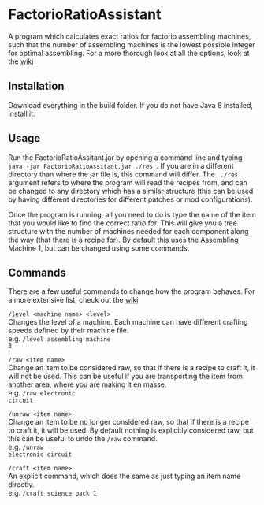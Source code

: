 # FactorioRatioAssistant
A program which calculates exact ratios for factorio assembling machines, such that the number of assembling machines is the lowest possible integer for optimal assembling. For a more thorough look at all the options, look at the [wiki](https://github.com/asampley/FactorioRatioAssistant/wiki)

## Installation
Download everything in the build folder. If you do not have Java 8 installed, install it.

## Usage
Run the FactorioRatioAssitant.jar by opening a command line and typing <code> java -jar FactorioRatioAssitant.jar ./res </code>. If you are in a different directory than where the jar file is, this command will differ. The <code> ./res </code> argument refers to where the program will read the recipes from, and can be changed to any directory which has a similar structure (this can be used by having different directories for different patches or mod configurations).

Once the program is running, all you need to do is type the name of the item that you would like to find the correct ratio for. This will give you a tree structure with the number of machines needed for each component along the way (that there is a recipe for). By default this uses the Assembling Machine 1, but can be changed using some commands.

## Commands
There are a few useful commands to change how the program behaves. For a more extensive list, check out the [wiki](https://github.com/asampley/FactorioRatioAssistant/wiki)

<code>/level \<machine name> \<level> </code><br>
        Changes the level of a machine. Each machine can have different crafting speeds defined by their machine file.<br>
        e.g. <code>/level assembling machine 3</code>
        
<code>/raw \<item name></code><br>
        Change an item to be considered raw, so that if there is a recipe to craft it, it will not be used. This can be useful if you are transporting the item from another area, where you are making it en masse.<br>
        e.g. <code>/raw electronic circuit</code>
        
<code>/unraw \<item name></code><br>
        Change an item to be no longer considered raw, so that if there is a recipe to craft it, it will be used. By default nothing is explicitly considered raw, but this can be useful to undo the <code>/raw</code> command.<br>
        e.g. <code>/unraw electronic circuit</code>

<code>/craft \<item name></code><br>
        An explicit command, which does the same as just typing an item name directly.<br>
        e.g. <code>/craft science pack 1</code>
